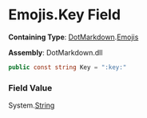 # Emojis\.Key Field

**Containing Type**: [DotMarkdown](../../README.md)\.[Emojis](../README.md)

**Assembly**: DotMarkdown\.dll

```csharp
public const string Key = ":key:"
```

### Field Value

System\.[String](https://docs.microsoft.com/en-us/dotnet/api/system.string)